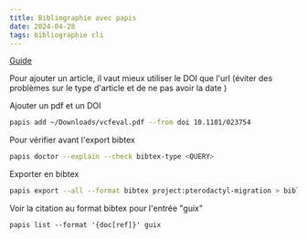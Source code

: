 ```yaml
---
title: Bibliographie avec papis
date: 2024-04-28
tags: bibliographie cli
---
```


[Guide](https://gist.github.com/avonmoll/e435f0e478fbdc6c1eee7557b221a7e2)

Pour ajouter un article,  il vaut mieux utiliser le DOI que l'url (éviter des problèmes sur le type d'article et de ne pas avoir la date )

Ajouter un pdf et un DOI
```sh
papis add ~/Downloads/vcfeval.pdf --from doi 10.1101/023754
```
Pour vérifier avant l'export bibtex
```sh
papis doctor --explain --check bibtex-type <QUERY>
```
Exporter en bibtex
```sh
papis export --all --format bibtex project:pterodactyl-migration > bibliography.bib
```
Voir la citation au format bibtex pour l'entrée "guix"
```
papis list --format '{doc[ref]}' guix
```
